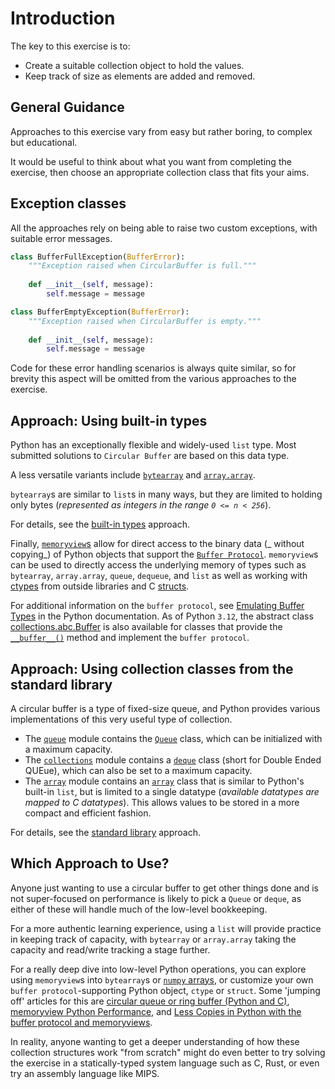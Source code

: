 # Introduction

The key to this exercise is to:

- Create a suitable collection object to hold the values.
- Keep track of size as elements are added and removed.

## General Guidance

Approaches to this exercise vary from easy but rather boring, to complex but educational.

It would be useful to think about what you want from completing the exercise, then choose an appropriate collection class that fits your aims.


## Exception classes

All the approaches rely on being able to raise two custom exceptions, with suitable error messages.

```python
class BufferFullException(BufferError):
    """Exception raised when CircularBuffer is full."""
    
    def __init__(self, message):
        self.message = message

class BufferEmptyException(BufferError):
    """Exception raised when CircularBuffer is empty."""
    
    def __init__(self, message):
        self.message = message
```

Code for these error handling scenarios is always quite similar, so for brevity this aspect will be omitted from the various approaches to the exercise.


## Approach: Using built-in types

Python has an exceptionally flexible and widely-used `list` type.
Most submitted solutions to `Circular Buffer` are based on this data type.

A less versatile variants include [`bytearray`][bytearray] and [`array.array`][array.array].

`bytearray`s are similar to `list`s in many ways, but they are limited to holding only bytes (_represented as integers in the range `0 <= n < 256`_).

For details, see the [built-in types][approaches-built-in] approach.


Finally, [`memoryview`s][memoryview] allow for direct access to the binary data (_ without copying_) of Python objects that support the  [`Buffer Protocol`][buffer-protocol].
 `memoryview`s can be used to directly access the underlying memory of types such as `bytearray`, `array.array`, `queue`, `dequeue`, and `list` as well as working with [ctypes][ctypes] from outside libraries and C [structs][struct].

 For additional information on the `buffer protocol`, see [Emulating Buffer Types][emulating-buffer-types] in the Python documentation.
 As of Python `3.12`, the abstract class [collections.abc.Buffer][abc-Buffer] is also available for classes that provide the [`__buffer__()`][dunder-buffer] method and implement the `buffer protocol`.


## Approach: Using collection classes from the standard library

A circular buffer is a type of fixed-size queue, and Python provides various implementations of this very useful type of collection.

- The [`queue`][queue-module] module contains the [`Queue`][Queue-class] class, which can be initialized with a maximum capacity.
- The [`collections`][collections-module] module contains a [`deque`][deque-class] class (short for Double Ended QUEue), which can also be set to a maximum capacity.
- The [`array`][array.array] module contains an [`array`][array-array] class that is similar to Python's built-in `list`, but is limited to a single datatype (_available datatypes are mapped to C datatypes_).
This allows values to be stored in a more compact and efficient fashion.


For details, see the [standard library][approaches-standard-library] approach.


## Which Approach to Use?

Anyone just wanting to use a circular buffer to get other things done and is not super-focused on performance is likely to pick a `Queue` or `deque`, as either of these will handle much of the low-level bookkeeping.

For a more authentic learning experience, using a `list` will provide practice in keeping track of capacity, with  `bytearray` or `array.array` taking the capacity and read/write tracking a stage further.


For a really deep dive into low-level Python operations, you can explore using `memoryview`s into `bytearray`s or [`numpy` arrays][numpy-arrays], or customize your own `buffer protocol`-supporting Python object, `ctype` or `struct`.
Some 'jumping off' articles for this are [circular queue or ring buffer (Python and C)][circular-buffer], [memoryview Python Performance][memoryview-py-performance], and [Less Copies in Python with the buffer protocol and memoryviews][less-copies-in-Python].


In reality, anyone wanting to get a deeper understanding of how these collection structures work "from scratch" might do even better to try solving the exercise in a statically-typed system language such as C, Rust, or even try an assembly language like MIPS.

[Queue-class]: https://docs.python.org/3.11/library/queue.html#queue.Queue
[abc-Buffer]: https://docs.python.org/3/library/collections.abc.html#collections.abc.Buffer
[approaches-built-in]: https://exercism.org/tracks/python/exercises/circular-buffer/approaches/built-in-types
[approaches-standard-library]: https://exercism.org/tracks/python/exercises/circular-buffer/approaches/standard-library
[array-array]: https://docs.python.org/3.11/library/array.html#array.array
[array.array]: https://docs.python.org/3.11/library/array.html#module-array
[buffer-protocol]: https://docs.python.org/3/c-api/buffer.html
[bytearray]: https://docs.python.org/3/library/stdtypes.html#bytearray
[circular-buffer]: https://towardsdatascience.com/circular-queue-or-ring-buffer-92c7b0193326
[collections-module]: https://docs.python.org/3.11/library/collections.html
[ctypes]: https://docs.python.org/3/library/ctypes.html
[deque-class]: https://docs.python.org/3.11/library/collections.html#collections.deque
[dunder-buffer]: https://docs.python.org/3/reference/datamodel.html#object.__buffer__
[emulating-buffer-types]: https://docs.python.org/3/reference/datamodel.html#emulating-buffer-types
[less-copies-in-Python]: https://eli.thegreenplace.net/2011/11/28/less-copies-in-python-with-the-buffer-protocol-and-memoryviews
[memoryview-py-performance]: https://prrasad.medium.com/memory-view-python-performance-improvement-method-c241a79e9843
[memoryview]: https://docs.python.org/3/library/stdtypes.html#memoryview
[numpy-arrays]: https://numpy.org/doc/stable/reference/generated/numpy.array.html
[queue-module]: https://docs.python.org/3.11/library/queue.html
[struct]: https://docs.python.org/3/library/struct.html
